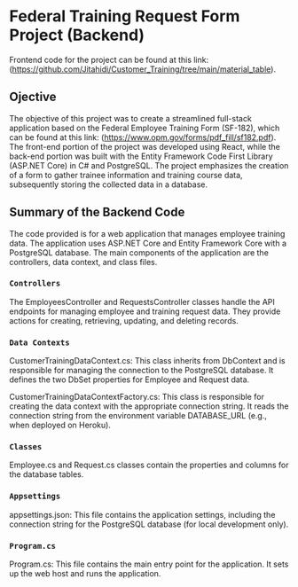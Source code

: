 # Federal Training Request Form Project (Backend)

Frontend code for the project can be found at this link: (https://github.com/Jitahidi/Customer_Training/tree/main/material_table).

## Ojective

The objective of this project was to create a streamlined full-stack application based on the Federal Employee Training Form (SF-182), 
which can be found at this link: (https://www.opm.gov/forms/pdf_fill/sf182.pdf). The front-end portion of the project was developed using React, 
while the back-end portion was built with the Entity Framework Code First Library (ASP.NET Core) in C# and PostgreSQL. The project emphasizes the creation of a 
form to gather trainee information and training course data, subsequently storing the collected data in a database.

## Summary of the Backend Code

The code provided is for a web application that manages employee training data. The application uses ASP.NET Core and Entity Framework Core with a PostgreSQL database. 
The main components of the application are the controllers, data context, and class files.

### `Controllers`

The EmployeesController and RequestsController classes handle the API endpoints for managing employee and training request data. They provide actions for creating, retrieving, updating, and deleting records.

### `Data Contexts`

CustomerTrainingDataContext.cs: This class inherits from DbContext and is responsible for managing the connection to the PostgreSQL database. It defines the two DbSet properties for Employee and Request data.

CustomerTrainingDataContextFactory.cs: This class is responsible for creating the data context with the appropriate connection string. It reads the connection string from the environment variable DATABASE_URL (e.g., when deployed on Heroku).

### `Classes`

Employee.cs and Request.cs classes contain the properties and columns for the database tables.

### `Appsettings`

appsettings.json: This file contains the application settings, including the connection string for the PostgreSQL database (for local development only).

### `Program.cs`

Program.cs: This file contains the main entry point for the application. It sets up the web host and runs the application. 

